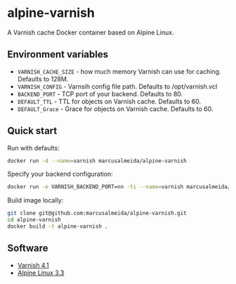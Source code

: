 # alpine-varnish

A Varnish cache Docker container based on Alpine Linux.

## Environment variables
* `VARNISH_CACHE_SIZE` - how much memory Varnish can use for caching. Defaults to 128M.
* `VARNISH_CONFIG` - Varnsih config file path.  Defaults to /opt/varnish.vcl
* `BACKEND_PORT` -  TCP port of your backend.  Defaults to 80.
* `DEFAULT_TTL`  -  TTL for objects on Varnish cache. Defaults to 60.
* `DEFAULT_Grace`  -  Grace for objects on Varnish cache. Defaults to 60.

## Quick start

Run with defaults:

```bash
docker run -d --name=varnish marcusalmeida/alpine-varnish
```

Specify your backend configuration:

```bash
docker run -e VARNISH_BACKEND_PORT=nn -ti --name=varnish marcusalmeida/alpine-varnish
```

Build image locally:

```bash
git clone git@github.com:marcusalmeida/alpine-varnish.git
cd alpine-varnish
docker build -t alpine-varnish .
```

## Software
* [Varnish 4.1](https://www.varnish-cache.org/docs/4.1/)
* [Alpine Linux 3.3](http://www.alpinelinux.org/posts/Alpine-3.3.3-released.html)
